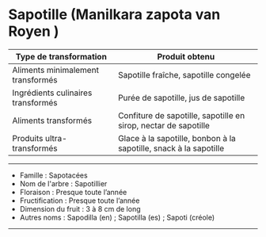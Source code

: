 # Sapotille (Manilkara zapota van Royen )

| **Type de transformation**         | **Produit obtenu**                                                |
| ---------------------------------- | ----------------------------------------------------------------- |
| Aliments minimalement transformés  | Sapotille fraîche, sapotille congelée                             |
| Ingrédients culinaires transformés | Purée de sapotille, jus de sapotille                              |
| Aliments transformés               | Confiture de sapotille, sapotille en sirop, nectar de sapotille   |
| Produits ultra-transformés         | Glace à la sapotille, bonbon à la sapotille, snack à la sapotille |

---

- Famille : Sapotacées
- Nom de l'arbre : Sapotillier
- Floraison : Presque toute l’année
- Fructification : Presque toute l’année
- Dimension du fruit : 3 à 8 cm de long
- Autres noms : Sapodilla (en) ; Sapotilla (es) ; Sapoti (créole)

---
